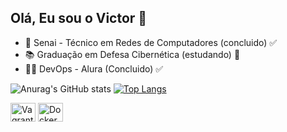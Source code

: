 ## Olá, Eu sou o Victor 🏓

- 👾 Senai - Técnico em Redes de Computadores (concluido) ✅
- 📚 Graduação em Defesa Cibernética (estudando) 🚓
- 👨‍💻 DevOps - Alura (Concluido) ✅

![Anurag's GitHub stats](https://github-readme-stats.vercel.app/api?username=victorpaoli&show_icons=true&theme=radical)
[![Top Langs](https://github-readme-stats.vercel.app/api/top-langs/?username=victorpaoli&hide_progress=true)](https://github.com/anuraghazra/github-readme-stats)

<div style="display: inline-block;">
  <img align="center" alt="Vagrant" height="30" width="40" src="https://cdn.jsdelivr.net/gh/devicons/devicon/icons/vagrant/vagrant-original.svg" />
  <img align="center" alt="Docker" height="30" width="40" src="https://cdn.jsdelivr.net/gh/devicons/devicon/icons/docker/docker-original.svg" />
</div>
